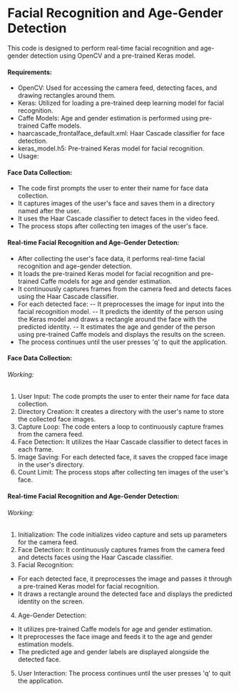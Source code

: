 # Facial Recognition and Age-Gender Detection
This code is designed to perform real-time facial recognition and age-gender detection using OpenCV and a pre-trained Keras model.

#### Requirements:
- OpenCV: Used for accessing the camera feed, detecting faces, and drawing rectangles around them.
- Keras: Utilized for loading a pre-trained deep learning model for facial recognition.
- Caffe Models: Age and gender estimation is performed using pre-trained Caffe models.
- haarcascade_frontalface_default.xml: Haar Cascade classifier for face detection.
- keras_model.h5: Pre-trained Keras model for facial recognition.
- Usage:

#### Face Data Collection:
- The code first prompts the user to enter their name for face data collection.
- It captures images of the user's face and saves them in a directory named after the user.
- It uses the Haar Cascade classifier to detect faces in the video feed.
- The process stops after collecting ten images of the user's face.

#### Real-time Facial Recognition and Age-Gender Detection:

- After collecting the user's face data, it performs real-time facial recognition and age-gender detection.
- It loads the pre-trained Keras model for facial recognition and pre-trained Caffe models for age and gender estimation.
- It continuously captures frames from the camera feed and detects faces using the Haar Cascade classifier.
- For each detected face:
-- It preprocesses the image for input into the facial recognition model.
-- It predicts the identity of the person using the Keras model and draws a rectangle around the face with the predicted identity.
-- It estimates the age and gender of the person using pre-trained Caffe models and displays the results on the screen.
- The process continues until the user presses 'q' to quit the application.

#### Face Data Collection:
###### Working:
1. User Input: The code prompts the user to enter their name for face data collection.
2. Directory Creation: It creates a directory with the user's name to store the collected face images.
3. Capture Loop: The code enters a loop to continuously capture frames from the camera feed.
4. Face Detection: It utilizes the Haar Cascade classifier to detect faces in each frame.
5. Image Saving: For each detected face, it saves the cropped face image in the user's directory.
6. Count Limit: The process stops after collecting ten images of the user's face.

#### Real-time Facial Recognition and Age-Gender Detection:
###### Working:
1. Initialization: The code initializes video capture and sets up parameters for the camera feed.
2. Face Detection: It continuously captures frames from the camera feed and detects faces using the Haar Cascade classifier.
3. Facial Recognition:
- For each detected face, it preprocesses the image and passes it through a pre-trained Keras model for facial recognition.
- It draws a rectangle around the detected face and displays the predicted identity on the screen.
4. Age-Gender Detection:
- It utilizes pre-trained Caffe models for age and gender estimation.
- It preprocesses the face image and feeds it to the age and gender estimation models.
- The predicted age and gender labels are displayed alongside the detected face.
5. User Interaction: The process continues until the user presses 'q' to quit the application.

